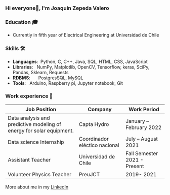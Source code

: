 ### Hi everyone👋, I'm Joaquin Zepeda Valero

### Education 🎓
- Currently in fifth year of Electrical Engineering at Universidad de Chile

### Skills 🛠️
- **Languages**:   &nbsp;Python, C, C++, Java, SQL, HTML, CSS, JavaScript
- **Libraries**: &nbsp;  NumPy, Matplotlib, OpenCV, Tensorflow, keras, SciPy, Pandas, Sklearn, Requests
- **RDBMS**:  &nbsp;  PostgresSQL, MySQL
- **Tools**: &nbsp;   Arduino, Raspberry pi, Jupyter notebook, Git


### Work experience 👔
| Job Position          | Company        | Work Period                |
| --------------------- | -------------- | -------------------------- |
| Data analysis and predictive modeling of energy for solar equipment.   | Capta Hydro | January – February 2022    |
| Data science Internship   | Coordinador eléctico nacional | July – August 2021    |
| Assistant Teacher           |  Universidad de Chile | Fall Semester 2021  - Present  |
| Volunteer Physics Teacher | PreuJCT  | 2019- 2021   |

More about me in my [LinkedIn](https://www.linkedin.com/in/joaquin-zepeda-valero/)


